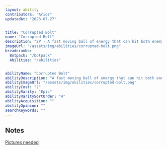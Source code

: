 ```yaml
---
layout: ability
contributors: "Arios"
updatedAt: "2023-07-27"


title: "Corrupted Bolt"
name: "Corrupted Bolt"
description: "2P - A fast moving ball of energy that can hit both enemy and friendly bots"
imageUrl: "/assets/img/abilities/corrupted-bolt.png"
breadcrumbs:
  Botpack: "/botpack"
  Abilities: "/abilities"


abilityName: "Corrupted Bolt"
abilityDescription: "A fast moving ball of energy that can hit both enemy and friendly bots"
abilityImageUrl: "/assets/img/abilities/corrupted-bolt.png"
abilityCost: "2"
abilityRarity: "Epic"
abilityRaritySortOrder: "4"
abilityAcquisition: ""
abilityOpinion: ""
searchKeywords: ""
---
```


## Notes
[Pictures needed](/contribute#tbw)

